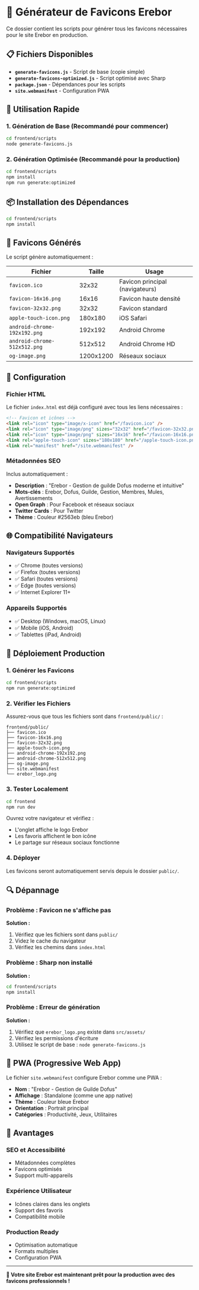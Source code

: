 # 🎨 Générateur de Favicons Erebor

Ce dossier contient les scripts pour générer tous les favicons nécessaires pour le site Erebor en production.

## 📋 Fichiers Disponibles

- **`generate-favicons.js`** - Script de base (copie simple)
- **`generate-favicons-optimized.js`** - Script optimisé avec Sharp
- **`package.json`** - Dépendances pour les scripts
- **`site.webmanifest`** - Configuration PWA

## 🚀 Utilisation Rapide

### 1. **Génération de Base (Recommandé pour commencer)**

```bash
cd frontend/scripts
node generate-favicons.js
```

### 2. **Génération Optimisée (Recommandé pour la production)**

```bash
cd frontend/scripts
npm install
npm run generate:optimized
```

## 📦 Installation des Dépendances

```bash
cd frontend/scripts
npm install
```

## 🎯 Favicons Générés

Le script génère automatiquement :

| Fichier                      | Taille    | Usage                           |
| ---------------------------- | --------- | ------------------------------- |
| `favicon.ico`                | 32x32     | Favicon principal (navigateurs) |
| `favicon-16x16.png`          | 16x16     | Favicon haute densité           |
| `favicon-32x32.png`          | 32x32     | Favicon standard                |
| `apple-touch-icon.png`       | 180x180   | iOS Safari                      |
| `android-chrome-192x192.png` | 192x192   | Android Chrome                  |
| `android-chrome-512x512.png` | 512x512   | Android Chrome HD               |
| `og-image.png`               | 1200x1200 | Réseaux sociaux                 |

## 🔧 Configuration

### **Fichier HTML**

Le fichier `index.html` est déjà configuré avec tous les liens nécessaires :

```html
<!-- Favicon et icônes -->
<link rel="icon" type="image/x-icon" href="/favicon.ico" />
<link rel="icon" type="image/png" sizes="32x32" href="/favicon-32x32.png" />
<link rel="icon" type="image/png" sizes="16x16" href="/favicon-16x16.png" />
<link rel="apple-touch-icon" sizes="180x180" href="/apple-touch-icon.png" />
<link rel="manifest" href="/site.webmanifest" />
```

### **Métadonnées SEO**

Inclus automatiquement :

- **Description** : "Erebor - Gestion de guilde Dofus moderne et intuitive"
- **Mots-clés** : Erebor, Dofus, Guilde, Gestion, Membres, Mules, Avertissements
- **Open Graph** : Pour Facebook et réseaux sociaux
- **Twitter Cards** : Pour Twitter
- **Thème** : Couleur #2563eb (bleu Erebor)

## 🌐 Compatibilité Navigateurs

### **Navigateurs Supportés**

- ✅ Chrome (toutes versions)
- ✅ Firefox (toutes versions)
- ✅ Safari (toutes versions)
- ✅ Edge (toutes versions)
- ✅ Internet Explorer 11+

### **Appareils Supportés**

- ✅ Desktop (Windows, macOS, Linux)
- ✅ Mobile (iOS, Android)
- ✅ Tablettes (iPad, Android)

## 🚀 Déploiement Production

### **1. Générer les Favicons**

```bash
cd frontend/scripts
npm run generate:optimized
```

### **2. Vérifier les Fichiers**

Assurez-vous que tous les fichiers sont dans `frontend/public/` :

```
frontend/public/
├── favicon.ico
├── favicon-16x16.png
├── favicon-32x32.png
├── apple-touch-icon.png
├── android-chrome-192x192.png
├── android-chrome-512x512.png
├── og-image.png
├── site.webmanifest
└── erebor_logo.png
```

### **3. Tester Localement**

```bash
cd frontend
npm run dev
```

Ouvrez votre navigateur et vérifiez :

- L'onglet affiche le logo Erebor
- Les favoris affichent le bon icône
- Le partage sur réseaux sociaux fonctionne

### **4. Déployer**

Les favicons seront automatiquement servis depuis le dossier `public/`.

## 🔍 Dépannage

### **Problème : Favicon ne s'affiche pas**

**Solution :**

1. Vérifiez que les fichiers sont dans `public/`
2. Videz le cache du navigateur
3. Vérifiez les chemins dans `index.html`

### **Problème : Sharp non installé**

**Solution :**

```bash
cd frontend/scripts
npm install
```

### **Problème : Erreur de génération**

**Solution :**

1. Vérifiez que `erebor_logo.png` existe dans `src/assets/`
2. Vérifiez les permissions d'écriture
3. Utilisez le script de base : `node generate-favicons.js`

## 📱 PWA (Progressive Web App)

Le fichier `site.webmanifest` configure Erebor comme une PWA :

- **Nom** : "Erebor - Gestion de Guilde Dofus"
- **Affichage** : Standalone (comme une app native)
- **Thème** : Couleur bleue Erebor
- **Orientation** : Portrait principal
- **Catégories** : Productivité, Jeux, Utilitaires

## 🌟 Avantages

### **SEO et Accessibilité**

- Métadonnées complètes
- Favicons optimisés
- Support multi-appareils

### **Expérience Utilisateur**

- Icônes claires dans les onglets
- Support des favoris
- Compatibilité mobile

### **Production Ready**

- Optimisation automatique
- Formats multiples
- Configuration PWA

---

**🎉 Votre site Erebor est maintenant prêt pour la production avec des favicons professionnels !**
